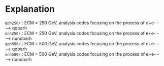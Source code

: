 # Explanation
`qqh250/` : ECM = 250 GeV, analysis codes focusing on the process of e+e- ---> qqbarh  
`nnh250/` : ECM = 250 GeV, analysis codes focusing on the process of e+e- ---> nunubarh  
`qqh500/` : ECM = 500 GeV, analysis codes focusing on the process of e+e- ---> qqbarh  
`nnh500/` : ECM = 500 GeV, analysis codes focusing on the process of e+e- ---> nunubarh
